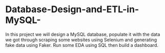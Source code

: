 # Database-Design-and-ETL-in-MySQL-
In this project we will design a MySQL database, populate it with the data we got through scraping some websites using Selenium and generating fake data using Faker. Run some EDA using SQL then build a dashboard.
